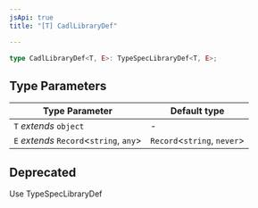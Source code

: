 ```yaml
---
jsApi: true
title: "[T] CadlLibraryDef"

---
```

```ts
type CadlLibraryDef<T, E>: TypeSpecLibraryDef<T, E>;
```

## Type Parameters

| Type Parameter | Default type |
| ------ | ------ |
| `T` *extends* `object` | - |
| `E` *extends* `Record`<`string`, `any`\> | `Record`<`string`, `never`\> |

## Deprecated

Use TypeSpecLibraryDef
